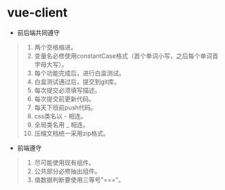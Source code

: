 # vue-client

- 前后端共同遵守

 > 1. 两个空格缩进。
 > 2. 变量名必修使用constantCase格式（首个单词小写，之后每个单词首字母大写）。
 > 3. 每个功能完成后，进行白盒测试。
 > 4. 白盒测试通过后，提交到git库。
 > 5. 每次提交必须填写描述。
 > 6. 每次提交前更新代码。
 > 7. 每天下班前push代码。
 > 8. css类名以 - 相连。
 > 9. 全局类名用 _ 相连。
 > 10. 压缩文档统一采用zip格式。

- 前端遵守

 > 1. 尽可能使用现有组件。
 > 2. 公共部分必修抽出组件。
 > 3. 值数据判断要使用三等号"==="。

